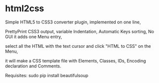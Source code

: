 html2css
========


Simple HTML5 to CSS3 converter plugin, implemented on one line, 

PrettyPrint CSS3 output, variable Indentation, Automatic Keys sorting, No GUI it adds one Menu entry, 

select all the HTML with the text cursor and click "HTML to CSS" on the Menu, 

it will make a CSS template file with Elements, Classes, IDs, Encoding declaration and Comments. 

Requisites: sudo pip install beautifulsoup
